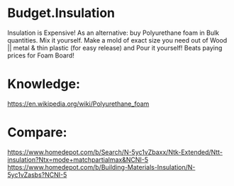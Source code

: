 # Budget.Insulation
Insulation is Expensive! As an alternative: buy Polyurethane foam in Bulk quantities. Mix it yourself. Make a mold of exact size you need out of Wood || metal &amp; thin plastic (for easy release) and Pour it yourself! Beats paying prices for Foam Board!

# Knowledge:
https://en.wikipedia.org/wiki/Polyurethane_foam

# Compare:
https://www.homedepot.com/b/Search/N-5yc1vZbaxx/Ntk-Extended/Ntt-insulation?Ntx=mode+matchpartialmax&NCNI-5
https://www.homedepot.com/b/Building-Materials-Insulation/N-5yc1vZasbs?NCNI-5
